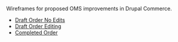 Wireframes for proposed OMS improvements in Drupal Commerce.

<ul>
   <li><a href="https://centarro.github.io/oms-wireframes/order_page_wireframe.html">Draft Order No Edits</li>
  <li><a href="https://centarro.github.io/oms-wireframes/draft_order_inline_editing.html">Draft Order Editing</li>
  <li><a href="https://centarro.github.io/oms-wireframes/completed_order_wireframe.html">Completed Order</li>
</ul>
